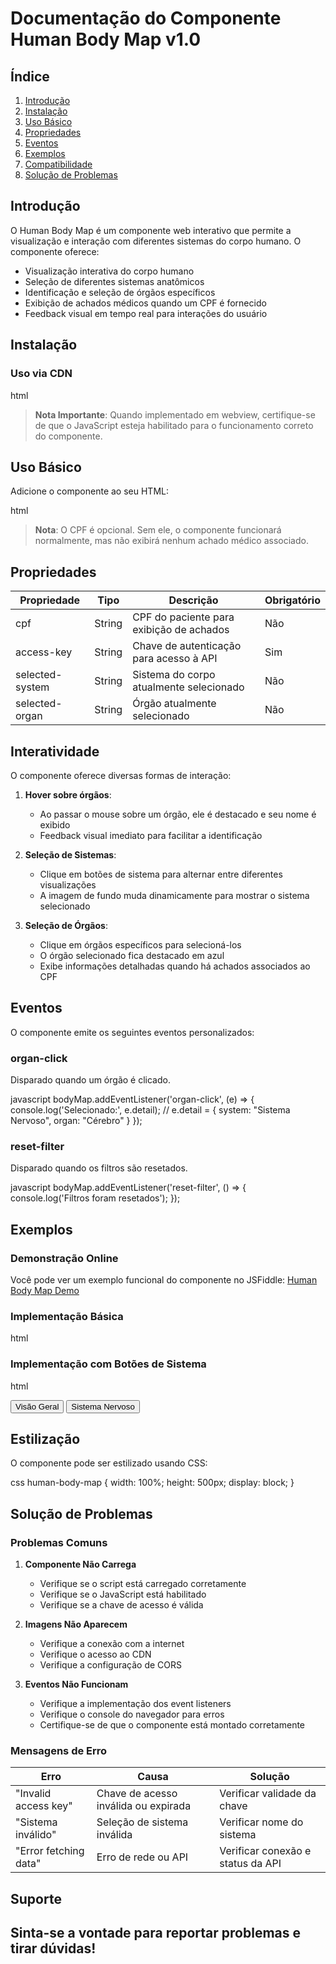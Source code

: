 # Documentação do Componente Human Body Map v1.0

## Índice
1. [Introdução](#introdução)
2. [Instalação](#instalação)
3. [Uso Básico](#uso-básico)
4. [Propriedades](#propriedades)
5. [Eventos](#eventos)
6. [Exemplos](#exemplos)
7. [Compatibilidade](#compatibilidade)
8. [Solução de Problemas](#solução-de-problemas)

## Introdução

O Human Body Map é um componente web interativo que permite a visualização e interação com diferentes sistemas do corpo humano. O componente oferece:

- Visualização interativa do corpo humano
- Seleção de diferentes sistemas anatômicos
- Identificação e seleção de órgãos específicos
- Exibição de achados médicos quando um CPF é fornecido
- Feedback visual em tempo real para interações do usuário

## Instalação

### Uso via CDN
html
<script type="module" src="https://d2343lbggy2b29.cloudfront.net/human-body-map-illustration-[version].js"></script>


> **Nota Importante**: Quando implementado em webview, certifique-se de que o JavaScript esteja habilitado para o funcionamento correto do componente.

## Uso Básico

Adicione o componente ao seu HTML:

html
<human-body-map
    cpf="12345678900"
    access-key="sua-chave-de-acesso">
</human-body-map>


> **Nota**: O CPF é opcional. Sem ele, o componente funcionará normalmente, mas não exibirá nenhum achado médico associado.

## Propriedades

| Propriedade | Tipo | Descrição | Obrigatório |
|-------------|------|-----------|-------------|
| cpf | String | CPF do paciente para exibição de achados | Não |
| access-key | String | Chave de autenticação para acesso à API | Sim |
| selected-system | String | Sistema do corpo atualmente selecionado | Não |
| selected-organ | String | Órgão atualmente selecionado | Não |

## Interatividade

O componente oferece diversas formas de interação:

1. **Hover sobre órgãos**:
   - Ao passar o mouse sobre um órgão, ele é destacado e seu nome é exibido
   - Feedback visual imediato para facilitar a identificação

2. **Seleção de Sistemas**:
   - Clique em botões de sistema para alternar entre diferentes visualizações
   - A imagem de fundo muda dinamicamente para mostrar o sistema selecionado

3. **Seleção de Órgãos**:
   - Clique em órgãos específicos para selecioná-los
   - O órgão selecionado fica destacado em azul
   - Exibe informações detalhadas quando há achados associados ao CPF

## Eventos

O componente emite os seguintes eventos personalizados:

### organ-click
Disparado quando um órgão é clicado.

javascript
bodyMap.addEventListener('organ-click', (e) => {
    console.log('Selecionado:', e.detail);
    // e.detail = { system: "Sistema Nervoso", organ: "Cérebro" }
});


### reset-filter
Disparado quando os filtros são resetados.

javascript
bodyMap.addEventListener('reset-filter', () => {
    console.log('Filtros foram resetados');
});


## Exemplos

### Demonstração Online
Você pode ver um exemplo funcional do componente no JSFiddle:
[Human Body Map Demo](https://jsfiddle.net/sysnee/zv9tbhsm/3/)

### Implementação Básica
html
<!DOCTYPE html>
<html>
<head>
    <script type="module" src="https://d2343lbggy2b29.cloudfront.net/human-body-map-illustration-1.0.0.js"></script>
</head>
<body>
    <human-body-map
        id="bodyMap"
        cpf="12345678900"
        access-key="chave-demo">
    </human-body-map>
</body>
</html>


### Implementação com Botões de Sistema
html
<div class="system-buttons">
    <button class="system-button" data-system="default">Visão Geral</button>
    <button class="system-button" data-system="Sistema Nervoso">Sistema Nervoso</button>
    <!-- Adicione outros botões de sistema conforme necessário -->
</div>

<human-body-map id="bodyMap"></human-body-map>

<script>
    const bodyMap = document.getElementById('bodyMap');
    const buttons = document.querySelectorAll('.system-button');

    buttons.forEach(button => {
        button.addEventListener('click', () => {
            const system = button.dataset.system;
            if (system === 'default') {
                bodyMap.resetOrganFilter();
            } else {
                bodyMap.selectedSystem = system;
            }
        });
    });
</script>


## Estilização

O componente pode ser estilizado usando CSS:

css
human-body-map {
    width: 100%;
    height: 500px;
    display: block;
}


## Solução de Problemas

### Problemas Comuns

1. **Componente Não Carrega**
   - Verifique se o script está carregado corretamente
   - Verifique se o JavaScript está habilitado
   - Verifique se a chave de acesso é válida

2. **Imagens Não Aparecem**
   - Verifique a conexão com a internet
   - Verifique o acesso ao CDN
   - Verifique a configuração de CORS

3. **Eventos Não Funcionam**
   - Verifique a implementação dos event listeners
   - Verifique o console do navegador para erros
   - Certifique-se de que o componente está montado corretamente

### Mensagens de Erro

| Erro | Causa | Solução |
|------|-------|---------|
| "Invalid access key" | Chave de acesso inválida ou expirada | Verificar validade da chave |
| "Sistema inválido" | Seleção de sistema inválida | Verificar nome do sistema |
| "Error fetching data" | Erro de rede ou API | Verificar conexão e status da API |

## Suporte

Sinta-se a vontade para reportar problemas e tirar dúvidas!
---
